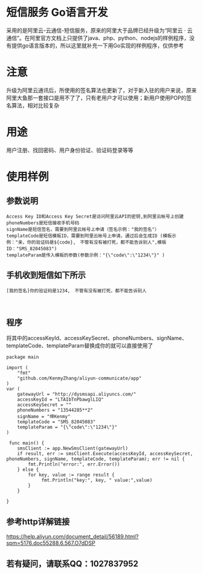 # 短信服务 Go语言开发 
采用的是阿里云-云通信-短信服务，原来的阿里大于品牌已经升级为“阿里云 · 云通信”。在阿里官方文档上只提供了java、php、python、nodejs的样例程序，没有提供go语言版本的，所以这里就补充一下用Go实现的样例程序，仅供参考

# 注意
升级为阿里云通讯后，所使用的签名算法也更新了，对于新入驻的用户来说，原来阿里大鱼那一套接口是用不了了，只有老用户才可以使用；新用户使用POP的签名算法，相对比较复杂

# 用途
用户注册、找回密码、用户身份验证、验证码登录等等

# 使用样例
## 参数说明
 	Access Key ID和Access Key Secret是访问阿里云API的密钥,到阿里云帐号上创建
 	phoneNumbers是短信接收手机号码
 	signName是短信签名，需要到阿里云帐号上申请（签名示例："我的签名"）
 	templateCode是短信模板ID，需要到阿里云帐号上申请，通过后会生成ID (模板示例："亲，你的验证码是${code},　不管有没有被打死，都不能告诉别人",模板ID："SMS_82045083")
 	templateParam是传入模板的参数(参数示例："{\"code\":\"1234\"}" )

## 手机收到短信如下所示
	[我的签名]你的验证码是1234,　不管有没有被打死，都不能告诉别人
  

## 程序
将其中的accessKeyId、accessKeySecret、phoneNumbers、signName、templateCode、templateParam替换成你的就可以直接使用了

	package main 

	import (
		"fmt"
		"github.com/KenmyZhang/aliyun-communicate/app"
	)
	var (
		gatewayUrl = "http://dysmsapi.aliyuncs.com/"		
		accessKeyId = "LTAIbTnPbawglLIQ"
		accessKeySecret = ""
		phoneNumbers = "13544285**2"
		signName = "坤Kenmy"
		templateCode = "SMS_82045083"
		templateParam = "{\"code\":\"1234\"}"  
	)

	 func main() {
		smsClient := app.NewSmsClient(gatewayUrl)
		if result, err := smsClient.Execute(accessKeyId, accessKeySecret, phoneNumbers, signName, templateCode, templateParam); err != nil {
			fmt.Println("error:", err.Error())
		} else {
			for key, value := range result {
				 fmt.Println("key:", key, " value:",value)
			}
		}

	}
## 参考http详解链接
https://help.aliyun.com/document_detail/56189.html?spm=5176.doc55288.6.567.O7dDSP

## 若有疑问，请联系QQ：1027837952
